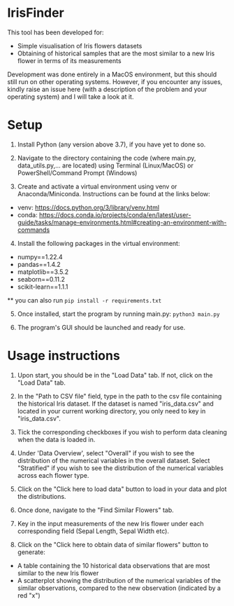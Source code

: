 # IrisFinder

This tool has been developed for:
- Simple visualisation of Iris flowers datasets
- Obtaining of historical samples that are the most similar to a new Iris flower in terms of its measurements

Development was done entirely in a MacOS environment, but this should still run on other operating systems. However, if you encounter any issues, kindly raise an issue here (with a description of the problem and your operating system) and I will take a look at it.

# Setup

1. Install Python (any version above 3.7), if you have yet to done so.

2. Navigate to the directory containing the code (where main.py, data_utils.py,... are located) using Terminal (Linux/MacOS) or PowerShell/Command Prompt (Windows)

3. Create and activate a virtual environment using venv or Anaconda/Miniconda. Instructions can be found at the links below:
- venv: https://docs.python.org/3/library/venv.html
- conda: https://docs.conda.io/projects/conda/en/latest/user-guide/tasks/manage-environments.html#creating-an-environment-with-commands

4. Install the following packages in the virtual environment:
- numpy==1.22.4
- pandas==1.4.2
- matplotlib==3.5.2
- seaborn==0.11.2
- scikit-learn==1.1.1

** you can also run 
	`pip install -r requirements.txt`

5. Once installed, start the program by running main.py:
	`python3 main.py`

6. The program's GUI should be launched and ready for use.

# Usage instructions

1. Upon start, you should be in the "Load Data" tab. If not, click on the "Load Data" tab.

2. In the "Path to CSV file" field, type in the path to the csv file containing the historical Iris dataset. If the dataset is named "iris_data.csv" and located in your current working directory, you only need to key in "iris_data.csv".

3. Tick the corresponding checkboxes if you wish to perform data cleaning when the data is loaded in.

4. Under 'Data Overview', select "Overall" if you wish to see the distribution of the numerical variables in the overall dataset. Select "Stratified" if you wish to see the distribution of the numerical variables across each flower type. 

4. Click on the "Click here to load data" button to load in your data and plot the distributions.

5. Once done, navigate to the "Find Similar Flowers" tab. 

6. Key in the input measurements of the new Iris flower under each corresponding field (Sepal Length, Sepal Width etc). 

7. Click on the "Click here to obtain data of similar flowers" button to generate:
- A table containing the 10 historical data observations that are most similar to the new Iris flower
- A scatterplot showing the distribution of the numerical variables of the similar observations, compared to the new observation (indicated by a red "x")